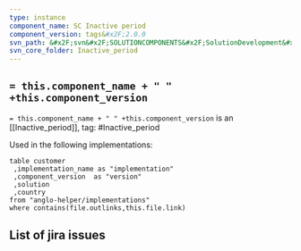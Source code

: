 ```yaml
---
type: instance
component_name: SC Inactive period
component_version: tags&#x2F;2.0.0
svn_path: &#x2F;svn&#x2F;SOLUTIONCOMPONENTS&#x2F;SolutionDevelopment&#x2F;Inactive_period
svn_core_folder: Inactive_period
---
```


## `= this.component_name + " " +this.component_version`

`= this.component_name + " " +this.component_version` is an [[Inactive_period]],
tag: #Inactive_period

Used in the following implementations:
```dataview
table customer
 ,implementation_name as "implementation"
 ,component_version  as "version"
 ,solution
 ,country  
from "anglo-helper/implementations"
where contains(file.outlinks,this.file.link)
```


## List of jira issues
